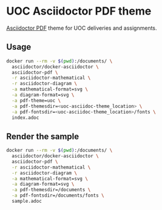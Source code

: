 # UOC Asciidoctor PDF theme

[Asciidoctor PDF](https://github.com/asciidoctor/asciidoctor-pdf) theme for UOC deliveries and assignments. 

## Usage

``` sh
docker run --rm -v $(pwd):/documents/ \
  asciidoctor/docker-asciidoctor \
  asciidoctor-pdf \
  -r asciidoctor-mathematical \
  -r asciidoctor-diagram \
  -a mathematical-format=svg \
  -a diagram-format=svg \
  -a pdf-theme=uoc \
  -a pdf-themesdir=<uoc-asciidoc-theme_location> \
  -a pdf-fontsdir=<uoc-asciidoc-theme_location>/fonts \
  index.adoc
```

## Render the sample

``` sh
docker run --rm -v $(pwd):/documents/ \
  asciidoctor/docker-asciidoctor \
  asciidoctor-pdf \
  -r asciidoctor-mathematical \
  -r asciidoctor-diagram \
  -a mathematical-format=svg \
  -a diagram-format=svg \
  -a pdf-themesdir=/documents \
  -a pdf-fontsdir=/documents/fonts \
  sample.adoc
```

